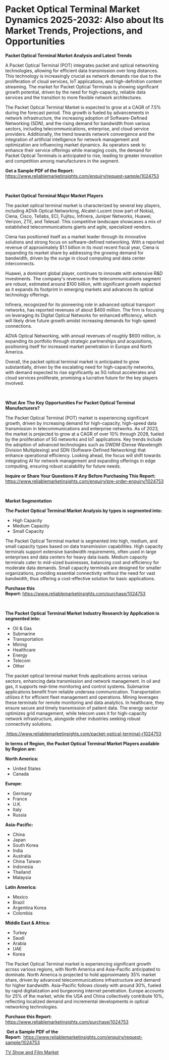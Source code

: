 <p><h1>Packet Optical Terminal Market Dynamics 2025-2032: Also about Its Market Trends, Projections, and Opportunities</h1></p><p><strong>Packet Optical Terminal Market Analysis and Latest Trends</strong></p>
<p><p>A Packet Optical Terminal (POT) integrates packet and optical networking technologies, allowing for efficient data transmission over long distances. This technology is increasingly crucial as network demands rise due to the proliferation of cloud services, IoT applications, and high-definition content streaming. The market for Packet Optical Terminals is showing significant growth potential, driven by the need for high-capacity, reliable data services and the transition to more flexible network architectures.</p><p>The Packet Optical Terminal Market is expected to grow at a CAGR of 7.5% during the forecast period. This growth is fueled by advancements in network infrastructure, the increasing adoption of Software-Defined Networking (SDN), and the rising demand for bandwidth from various sectors, including telecommunications, enterprise, and cloud service providers. Additionally, the trend towards network convergence and the integration of artificial intelligence for network management and optimization are influencing market dynamics. As operators seek to enhance their service offerings while managing costs, the demand for Packet Optical Terminals is anticipated to rise, leading to greater innovation and competition among manufacturers in the segment.</p></p>
<p><strong>Get a Sample PDF of the Report:&nbsp;</strong> <a href="https://www.reliablemarketinsights.com/enquiry/request-sample/1024753?utm_campaign=3267&utm_medium=2&utm_source=Github&utm_content=ia&utm_term=08032025&utm_id=packet-optical-terminal">https://www.reliablemarketinsights.com/enquiry/request-sample/1024753</a></p>
<p>&nbsp;</p>
<p><strong>Packet Optical Terminal Major Market Players</strong></p>
<p><p>The packet optical terminal market is characterized by several key players, including ADVA Optical Networking, Alcatel-Lucent (now part of Nokia), Ciena, Cisco, Tellabs, ECI, Fujitsu, Infinera, Juniper Networks, Huawei, Verizon, ZTE, and Telesail. This competitive landscape showcases a mix of established telecommunications giants and agile, specialized vendors.</p><p>Ciena has positioned itself as a market leader through its innovative solutions and strong focus on software-defined networking. With a reported revenue of approximately $1.1 billion in its most recent fiscal year, Ciena is expanding its market share by addressing the growing demand for bandwidth, driven by the surge in cloud computing and data center interconnects.</p><p>Huawei, a dominant global player, continues to innovate with extensive R&D investments. The company's revenues in the telecommunications segment are robust, estimated around $100 billion, with significant growth expected as it expands its footprint in emerging markets and advances its optical technology offerings.</p><p>Infinera, recognized for its pioneering role in advanced optical transport networks, has reported revenues of about $400 million. The firm is focusing on leveraging its Digital Optical Networks for enhanced efficiency, which will likely drive future growth amidst increasing demands for high-speed connections.</p><p>ADVA Optical Networking, with annual revenues of roughly $600 million, is expanding its portfolio through strategic partnerships and acquisitions, positioning itself for increased market penetration in Europe and North America.</p><p>Overall, the packet optical terminal market is anticipated to grow substantially, driven by the escalating need for high-capacity networks, with demand expected to rise significantly as 5G rollout accelerates and cloud services proliferate, promising a lucrative future for the key players involved.</p></p>
<p>&nbsp;</p>
<p><strong>What Are The Key Opportunities For Packet Optical Terminal Manufacturers?</strong></p>
<p><p>The Packet Optical Terminal (POT) market is experiencing significant growth, driven by increasing demand for high-capacity, high-speed data transmission in telecommunications and enterprise networks. As of 2023, the market is projected to grow at a CAGR of over 10% through 2028, fueled by the proliferation of 5G networks and IoT applications. Key trends include the adoption of advanced technologies such as DWDM (Dense Wavelength Division Multiplexing) and SDN (Software-Defined Networking) that enhance operational efficiency. Looking ahead, the focus will shift towards integrating AI for network management and expanding offerings in edge computing, ensuring robust scalability for future needs.</p></p>
<p><strong>Inquire or Share Your Questions If Any Before Purchasing This Report:</strong> <a href="https://www.reliablemarketinsights.com/enquiry/pre-order-enquiry/1024753?utm_campaign=3267&utm_medium=2&utm_source=Github&utm_content=ia&utm_term=08032025&utm_id=packet-optical-terminal">https://www.reliablemarketinsights.com/enquiry/pre-order-enquiry/1024753</a></p>
<p>&nbsp;</p>
<p><strong>Market Segmentation</strong></p>
<p><strong>The Packet Optical Terminal Market Analysis by types is segmented into:</strong></p>
<p><ul><li>High Capacity</li><li>Medium Capacity</li><li>Small Capacity</li></ul></p>
<p><p>The Packet Optical Terminal market is segmented into high, medium, and small capacity types based on data transmission capabilities. High capacity terminals support extensive bandwidth requirements, often used in large enterprises and data centers for heavy data loads. Medium capacity terminals cater to mid-sized businesses, balancing cost and efficiency for moderate data demands. Small capacity terminals are designed for smaller organizations, providing essential connectivity without the need for vast bandwidth, thus offering a cost-effective solution for basic applications.</p></p>
<p><strong>Purchase this Report:&nbsp;</strong><a href="https://www.reliablemarketinsights.com/purchase/1024753?utm_campaign=3267&utm_medium=2&utm_source=Github&utm_content=ia&utm_term=08032025&utm_id=packet-optical-terminal">https://www.reliablemarketinsights.com/purchase/1024753</a></p>
<p>&nbsp;</p>
<p><strong>The Packet Optical Terminal Market Industry Research by Application is segmented into:</strong></p>
<p><ul><li>Oil & Gas</li><li>Submarine</li><li>Transportation</li><li>Mining</li><li>Healthcare</li><li>Energy</li><li>Telecom</li><li>Other</li></ul></p>
<p><p>The packet optical terminal market finds applications across various sectors, enhancing data transmission and network management. In oil and gas, it supports real-time monitoring and control systems. Submarine applications benefit from reliable undersea communication. Transportation utilizes it for efficient fleet management and operations. Mining leverages these terminals for remote monitoring and data analytics. In healthcare, they ensure secure and timely transmission of patient data. The energy sector optimizes grid management, while telecom uses it for high-capacity network infrastructure, alongside other industries seeking robust connectivity solutions.</p></p>
<p><a href="https://www.reliablemarketinsights.com/packet-optical-terminal-r1024753?utm_campaign=3267&utm_medium=2&utm_source=Github&utm_content=ia&utm_term=08032025&utm_id=packet-optical-terminal">&nbsp;https://www.reliablemarketinsights.com/packet-optical-terminal-r1024753</a></p>
<p><strong>In terms of Region, the Packet Optical Terminal Market Players available by Region are:</strong></p>
<p>
    <p> <strong> North America: </strong>
        <ul>
            <li>United States</li>
            <li>Canada</li>
        </ul>
        </p> 
    <p> <strong> Europe: </strong>
        <ul>
            <li>Germany</li>
            <li>France</li>
            <li>U.K.</li>
            <li>Italy</li>
            <li>Russia</li>
        </ul>
        </p> 
    <p> <strong> Asia-Pacific: </strong>
        <ul>
            <li>China</li>
            <li>Japan</li>
            <li>South Korea</li>
            <li>India</li>
            <li>Australia</li>
            <li>China Taiwan</li>
            <li>Indonesia</li>
            <li>Thailand</li>
            <li>Malaysia</li>
        </ul>
        </p> 
    <p> <strong> Latin America: </strong>
        <ul>
            <li>Mexico</li>
            <li>Brazil</li>
            <li>Argentina Korea</li>
            <li>Colombia</li>
        </ul>
        </p> 
    <p> <strong> Middle East & Africa: </strong>
        <ul>
            <li>Turkey</li>
            <li>Saudi</li>
            <li>Arabia</li>
            <li>UAE</li>
            <li>Korea</li>
        </ul>
    </p>
    </p>
<p><p>The Packet Optical Terminal market is experiencing significant growth across various regions, with North America and Asia-Pacific anticipated to dominate. North America is projected to hold approximately 35% market share, driven by advanced telecommunications infrastructure and demand for higher bandwidth. Asia-Pacific follows closely with around 30%, fueled by rapid digitalization and burgeoning internet penetration. Europe accounts for 25% of the market, while the USA and China collectively contribute 10%, reflecting localized demand and incremental developments in optical networking technologies.</p></p>
<p><strong>Purchase this Report: </strong><a href="https://www.reliablemarketinsights.com/purchase/1024753?utm_campaign=3267&utm_medium=2&utm_source=Github&utm_content=ia&utm_term=08032025&utm_id=packet-optical-terminal">https://www.reliablemarketinsights.com/purchase/1024753</a></p>
<p>&nbsp;<strong>Get a Sample PDF of the Report:&nbsp;&nbsp;</strong><a href="https://www.reliablemarketinsights.com/enquiry/request-sample/1024753?utm_campaign=3267&utm_medium=2&utm_source=Github&utm_content=ia&utm_term=08032025&utm_id=packet-optical-terminal">https://www.reliablemarketinsights.com/enquiry/request-sample/1024753</a></p>
<p><strong></strong></p>
<p><p><a href="https://github.com/duscarajlha/Market-Research-Report-List-1/blob/main/tv-show-and-film-market.md?utm_campaign=3267&utm_medium=2&utm_source=Github&utm_content=ia&utm_term=08032025&utm_id=packet-optical-terminal">TV Show and Film Market</a></p></p>
